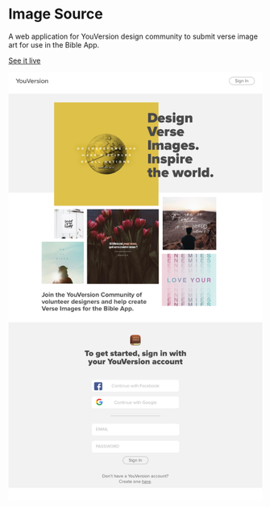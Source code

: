 # Image Source
A web application for YouVersion design community to submit verse image art for use in the Bible App.

[See it live](https://img-src.netlify.com/)

![](/ui-design/splash-page/desktop.png)
